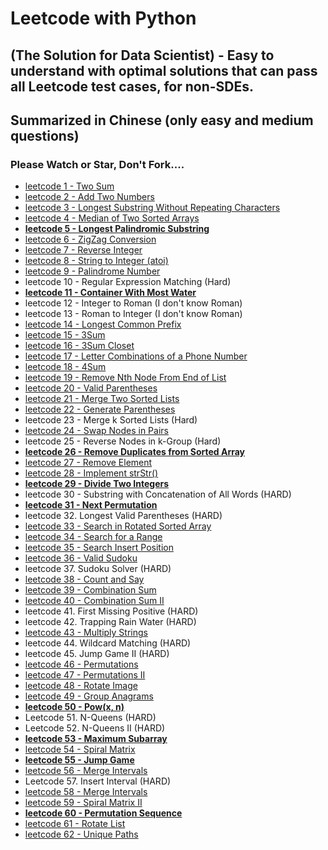 # Leetcode with Python 
## (The Solution for Data Scientist) - Easy to understand with optimal solutions that can pass all Leetcode test cases, for non-SDEs. 
## Summarized in Chinese (only easy and medium questions)
### Please Watch or Star, Don't Fork....
- [leetcode 1 - Two Sum](https://github.com/qizele/leetcode/issues/1)
- [leetcode 2 - Add Two Numbers](https://github.com/qizele/leetcode/issues/2)
- [leetcode 3 - Longest Substring Without Repeating Characters](https://github.com/qizele/leetcode/issues/3)
- [leetcode 4 - Median of Two Sorted Arrays](https://github.com/qizele/leetcode/issues/4)
- **[leetcode 5 - Longest Palindromic Substring](https://github.com/qizele/leetcode/issues/5)**
- [leetcode 6 - ZigZag Conversion](https://github.com/qizele/leetcode/issues/6)
- [leetcode 7 - Reverse Integer](https://github.com/qizele/leetcode/issues/7)
- [leetcode 8 - String to Integer (atoi)](https://github.com/qizele/leetcode/issues/8)
- [leetcode 9 - Palindrome Number](https://github.com/qizele/leetcode/issues/9)
- leetcode 10 - Regular Expression Matching (Hard)
- **[leetcode 11 - Container With Most Water](https://github.com/qizele/leetcode/issues/11)**
- leetcode 12 - Integer to Roman (I don't know Roman)
- leetcode 13 - Roman to Integer (I don't know Roman)
- [leetcode 14 - Longest Common Prefix](https://github.com/qizele/leetcode/issues/14)
- [leetcode 15 - 3Sum](https://github.com/qizele/leetcode/issues/15)
- [leetcode 16 - 3Sum Closet](https://github.com/qizele/leetcode/issues/16)
- [leetcode 17 - Letter Combinations of a Phone Number](https://github.com/qizele/leetcode/issues/17)
- [leetcode 18 - 4Sum](https://github.com/qizele/leetcode/issues/18)
- [leetcode 19 - Remove Nth Node From End of List](https://github.com/qizele/leetcode/issues/19)
- [leetcode 20 - Valid Parentheses](https://github.com/qizele/leetcode/issues/20)
- [leetcode 21 - Merge Two Sorted Lists](https://github.com/qizele/leetcode/issues/21)
- [leetcode 22 - Generate Parentheses](https://github.com/qizele/leetcode/issues/22)
- leetcode 23 - Merge k Sorted Lists (Hard)
- [leetcode 24 - Swap Nodes in Pairs](https://github.com/qizele/leetcode/issues/24)
- leetcode 25 - Reverse Nodes in k-Group (Hard)
- **[leetcode 26 - Remove Duplicates from Sorted Array](https://github.com/qizele/leetcode/issues/26)**
- [leetcode 27 - Remove Element](https://github.com/qizele/leetcode/issues/27)
- [leetcode 28 - Implement strStr()](https://github.com/qizele/leetcode/issues/28)
- **[leetcode 29 - Divide Two Integers](https://github.com/qizele/leetcode/issues/29)**
- leetcode 30 - Substring with Concatenation of All Words (HARD)
- **[leetcode 31 - Next Permutation](https://github.com/qizele/leetcode/issues/31)**
- leetcode 32. Longest Valid Parentheses (HARD)
- [leetcode 33 - Search in Rotated Sorted Array](https://github.com/qizele/leetcode/issues/33)
- [leetcode 34 - Search for a Range](https://github.com/qizele/leetcode/issues/34)
- [leetcode 35 - Search Insert Position](https://github.com/qizele/leetcode/issues/35)
- [leetcode 36 - Valid Sudoku](https://github.com/qizele/leetcode/issues/36)
- leetcode 37. Sudoku Solver (HARD)
- [leetcode 38 - Count and Say](https://github.com/qizele/leetcode/issues/38)
- [leetcode 39 - Combination Sum](https://github.com/qizele/leetcode/issues/39)
- [leetcode 40 - Combination Sum II](https://github.com/qizele/leetcode/issues/40)
- leetcode 41. First Missing Positive (HARD)
- leetcode 42. Trapping Rain Water (HARD)
- [leetcode 43 - Multiply Strings](https://github.com/qizele/leetcode/issues/43)
- leetcode 44. Wildcard Matching (HARD)
- leetcode 45. Jump Game II (HARD)
- [leetcode 46 - Permutations](https://github.com/qizele/leetcode/issues/46)
- [leetcode 47 - Permutations II](https://github.com/qizele/leetcode/issues/47)
- [leetcode 48 - Rotate Image](https://github.com/qizele/leetcode/issues/48)
- [leetcode 49 - Group Anagrams](https://github.com/qizele/leetcode/issues/49)
- **[leetcode 50 - Pow(x, n)](https://github.com/qizele/leetcode/issues/50)**
- Leetcode 51. N-Queens (HARD)
- Leetcode 52. N-Queens II (HARD)
- **[leetcode 53 - Maximum Subarray](https://github.com/qizele/leetcode/issues/53)**
- [leetcode 54 - Spiral Matrix](https://github.com/qizele/leetcode/issues/54)
- **[leetcode 55 - Jump Game](https://github.com/qizele/leetcode/issues/55)**
- [leetcode 56 - Merge Intervals](https://github.com/qizele/leetcode/issues/56)
- Leetcode 57. Insert Interval (HARD)
- [leetcode 58 - Merge Intervals](https://github.com/qizele/leetcode/issues/58)
- [leetcode 59 - Spiral Matrix II](https://github.com/qizele/leetcode/issues/59)
- **[leetcode 60 - Permutation Sequence](https://github.com/qizele/leetcode/issues/60)**
- [leetcode 61 - Rotate List](https://github.com/qizele/leetcode/issues/61)
- [leetcode 62 - Unique Paths](https://github.com/qizele/leetcode/issues/62)
